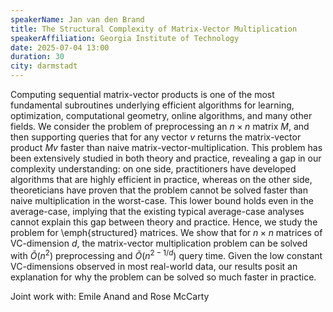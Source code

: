 ```yaml
---
speakerName: Jan van den Brand
title: The Structural Complexity of Matrix-Vector Multiplication
speakerAffiliation: Georgia Institute of Technology
date: 2025-07-04 13:00
duration: 30
city: darmstadt
---
```

Computing sequential matrix-vector products is one of the most
fundamental subroutines underlying efficient algorithms for learning,
optimization, computational geometry, online algorithms, and many other
fields. We consider the problem of preprocessing an $n\times n$ matrix
$M$, and then supporting queries that for any vector $v$ returns the
matrix-vector product $Mv$ faster than naive matrix-vector-multiplication.
This problem has been extensively studied in both theory and practice,
revealing a gap in our complexity understanding: on one side,
practitioners have developed algorithms that are highly efficient in
practice, whereas on the other side, theoreticians have proven that the
problem cannot be solved faster than naive multiplication in the
worst-case. This lower bound holds even in the average-case, implying
that the existing typical average-case analyses cannot explain this gap
between theory and practice. Hence, we study the problem for
\emph{structured} matrices.
We show that for $n\times n$ matrices of VC-dimension $d$, the
matrix-vector multiplication problem can be solved with $\widetilde{O}(n^2)$
preprocessing and $\widetilde{O}(n^{2-1/d})$ query time.  Given the low
constant VC-dimensions observed in most real-world data, our results
posit an explanation for why the problem can be solved so much faster in
practice.

Joint work with: Emile Anand and Rose McCarty


